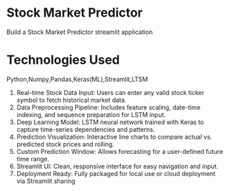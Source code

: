 # Stock Market Predictor
Build a Stock Market Predictor streamlit application
# Technologies Used
Python,Numpy,Pandas,Keras(ML),Streamlit,LTSM
1. Real-time Stock Data Input: Users can enter any valid stock ticker symbol to fetch historical market data.
2. Data Preprocessing Pipeline: Includes feature scaling, date-time indexing, and sequence preparation for LSTM input.
3. Deep Learning Model: LSTM neural network trained with Keras to capture time-series dependencies and patterns.
4. Prediction Visualization: Interactive line charts to compare actual vs. predicted stock prices and rolling.
5. Custom Prediction Window: Allows forecasting for a user-defined future time range.
6. Streamlit UI: Clean, responsive interface for easy navigation and input.
7. Deployment Ready: Fully packaged for local use or cloud deployment via Streamlit sharing
